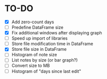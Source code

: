 # TO-DO

- [x] Add zero-count days
- [ ] Predefine DataFrame size
- [x] Fix additional windows after displaying graph
- [ ] Speed up import of libraries
- [ ] Store file modification time in DataFrame
- [x] Store file size in DataFrame
- [ ] Histogram of note size 
- [ ] List notes by size (or bar graph?)
- [ ] Convert size to MB
- [ ] Histogram of "days since last edit"
